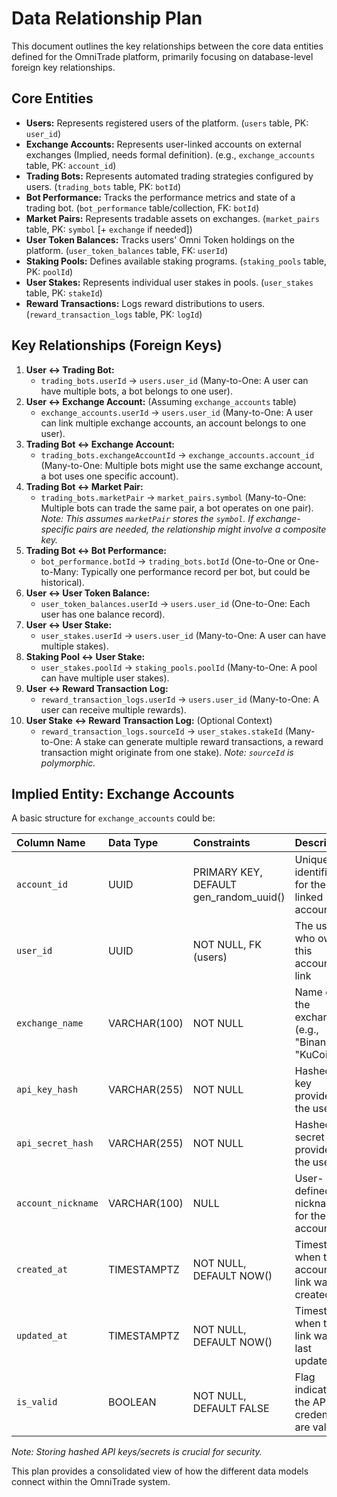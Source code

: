 # Data Relationship Plan

This document outlines the key relationships between the core data entities defined for the OmniTrade platform, primarily focusing on database-level foreign key relationships.

## Core Entities

- **Users:** Represents registered users of the platform. (`users` table, PK: `user_id`)
- **Exchange Accounts:** Represents user-linked accounts on external exchanges (Implied, needs formal definition). (e.g., `exchange_accounts` table, PK: `account_id`)
- **Trading Bots:** Represents automated trading strategies configured by users. (`trading_bots` table, PK: `botId`)
- **Bot Performance:** Tracks the performance metrics and state of a trading bot. (`bot_performance` table/collection, FK: `botId`)
- **Market Pairs:** Represents tradable assets on exchanges. (`market_pairs` table, PK: `symbol` [+ `exchange` if needed])
- **User Token Balances:** Tracks users' Omni Token holdings on the platform. (`user_token_balances` table, FK: `userId`)
- **Staking Pools:** Defines available staking programs. (`staking_pools` table, PK: `poolId`)
- **User Stakes:** Represents individual user stakes in pools. (`user_stakes` table, PK: `stakeId`)
- **Reward Transactions:** Logs reward distributions to users. (`reward_transaction_logs` table, PK: `logId`)

## Key Relationships (Foreign Keys)

1.  **User <-> Trading Bot:**
    - `trading_bots.userId` -> `users.user_id` (Many-to-One: A user can have multiple bots, a bot belongs to one user).
2.  **User <-> Exchange Account:** (Assuming `exchange_accounts` table)
    - `exchange_accounts.userId` -> `users.user_id` (Many-to-One: A user can link multiple exchange accounts, an account belongs to one user).
3.  **Trading Bot <-> Exchange Account:**
    - `trading_bots.exchangeAccountId` -> `exchange_accounts.account_id` (Many-to-One: Multiple bots might use the same exchange account, a bot uses one specific account).
4.  **Trading Bot <-> Market Pair:**
    - `trading_bots.marketPair` -> `market_pairs.symbol` (Many-to-One: Multiple bots can trade the same pair, a bot operates on one pair). _Note: This assumes `marketPair` stores the `symbol`. If exchange-specific pairs are needed, the relationship might involve a composite key._
5.  **Trading Bot <-> Bot Performance:**
    - `bot_performance.botId` -> `trading_bots.botId` (One-to-One or One-to-Many: Typically one performance record per bot, but could be historical).
6.  **User <-> User Token Balance:**
    - `user_token_balances.userId` -> `users.user_id` (One-to-One: Each user has one balance record).
7.  **User <-> User Stake:**
    - `user_stakes.userId` -> `users.user_id` (Many-to-One: A user can have multiple stakes).
8.  **Staking Pool <-> User Stake:**
    - `user_stakes.poolId` -> `staking_pools.poolId` (Many-to-One: A pool can have multiple user stakes).
9.  **User <-> Reward Transaction Log:**
    - `reward_transaction_logs.userId` -> `users.user_id` (Many-to-One: A user can receive multiple rewards).
10. **User Stake <-> Reward Transaction Log:** (Optional Context)
    - `reward_transaction_logs.sourceId` -> `user_stakes.stakeId` (Many-to-One: A stake can generate multiple reward transactions, a reward transaction might originate from one stake). _Note: `sourceId` is polymorphic._

## Implied Entity: Exchange Accounts

A basic structure for `exchange_accounts` could be:

| Column Name        | Data Type    | Constraints                            | Description                                      |
| :----------------- | :----------- | :------------------------------------- | :----------------------------------------------- |
| `account_id`       | UUID         | PRIMARY KEY, DEFAULT gen_random_uuid() | Unique identifier for the linked account         |
| `user_id`          | UUID         | NOT NULL, FK (users)                   | The user who owns this account link              |
| `exchange_name`    | VARCHAR(100) | NOT NULL                               | Name of the exchange (e.g., "Binance", "KuCoin") |
| `api_key_hash`     | VARCHAR(255) | NOT NULL                               | Hashed API key provided by the user              |
| `api_secret_hash`  | VARCHAR(255) | NOT NULL                               | Hashed API secret provided by the user           |
| `account_nickname` | VARCHAR(100) | NULL                                   | User-defined nickname for the account            |
| `created_at`       | TIMESTAMPTZ  | NOT NULL, DEFAULT NOW()                | Timestamp when the account link was created      |
| `updated_at`       | TIMESTAMPTZ  | NOT NULL, DEFAULT NOW()                | Timestamp when the link was last updated         |
| `is_valid`         | BOOLEAN      | NOT NULL, DEFAULT FALSE                | Flag indicating if the API credentials are valid |

_Note: Storing hashed API keys/secrets is crucial for security._

This plan provides a consolidated view of how the different data models connect within the OmniTrade system.
